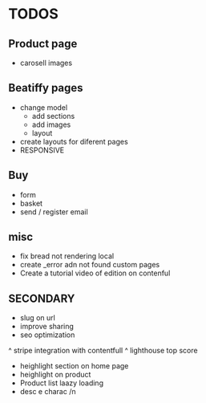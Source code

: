 TODOS
=====

Product page
------------

* carosell images

Beatiffy pages
--------------

* change model
  * add sections
  * add images
  * layout
* create layouts for diferent pages
* RESPONSIVE

Buy
---
* form
* basket
* send / register email

misc
-----
* fix bread not rendering local
* create _error adn not found custom pages
* Create a tutorial video of edition on contenful


SECONDARY
---------

* slug on url
* improve sharing
* seo optimization

^ stripe integration with contentfull
^ lighthouse top score

* heighlight section on home page
* heighlight on product
* Product list laazy loading
* desc e charac /n
